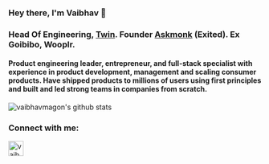 ### Hey there, I'm Vaibhav 👋


<h3>Head Of Engineering, <a href="https://in.twinhealth.com">Twin</a>. Founder <a href="https://askmonk.ml">Askmonk</a> (Exited). Ex Goibibo, Wooplr.</h3>

<h4 style="font-weight=400;">Product engineering leader, entrepreneur, and full-stack specialist with experience in product development, management and scaling consumer products. Have shipped products to millions of users using first principles and built and led strong teams in companies from scratch.</h4>

<div>
  
  ![vaibhavmagon's github stats](https://github-readme-stats.vercel.app/api?username=vaibhavmagon&show_icons=true&theme=dracula)
</div>
  <h3 align="left">Connect with me:</h3>
<p align="left">
    <a href="https://www.linkedin.com/in/vaibhavmagon/" target="_blank"><img align="center" src="https://cdn.jsdelivr.net/npm/simple-icons@3.0.1/icons/linkedin.svg" alt="vaibhavmagon" height="30" width="30" /></a>
    
</p>

<!--
**vaibhavmagon/vaibhavmagon** is a ✨ _special_ ✨ repository because its `README.md` (this file) appears on your GitHub profile.

Here are some ideas to get you started:

- 🔭 I’m currently working on ...
- 🌱 I’m currently learning ...
- 👯 I’m looking to collaborate on ...
- 🤔 I’m looking for help with ...
- 💬 Ask me about ...
- 📫 How to reach me: ...
- 😄 Pronouns: ...
- ⚡ Fun fact: ...
-->
